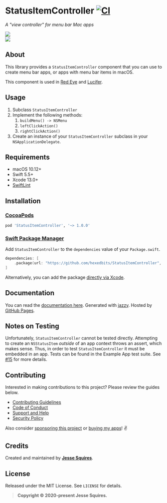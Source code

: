 # StatusItemController  [![CI](https://github.com/hexedbits/StatusItemController/workflows/CI/badge.svg)](https://github.com/hexedbits/StatusItemController/actions)

*A "view controller" for menu bar Mac apps*

[![](https://img.shields.io/endpoint?url=https%3A%2F%2Fswiftpackageindex.com%2Fapi%2Fpackages%2Fhexedbits%2FStatusItemController%2Fbadge%3Ftype%3Dswift-versions)](https://swiftpackageindex.com/hexedbits/StatusItemController) <br> [![](https://img.shields.io/endpoint?url=https%3A%2F%2Fswiftpackageindex.com%2Fapi%2Fpackages%2Fhexedbits%2FStatusItemController%2Fbadge%3Ftype%3Dplatforms)](https://swiftpackageindex.com/hexedbits/StatusItemController)

## About

This library provides a `StatusItemController` component that you can use to create menu bar apps, or apps with menu bar items in macOS.

This component is used in [Red Eye](https://www.hexedbits.com/redeye/) and [Lucifer](https://www.hexedbits.com/lucifer/).

## Usage

1. Subclass `StatusItemController`
1. Implement the following methods:
    1. `buildMenu() -> NSMenu`
    1. `leftClickAction()`
    1. `rightClickAction()`
1. Create an instance of your `StatusItemController` subclass in your `NSApplicationDelegate`.

## Requirements

- macOS 10.12+
- Swift 5.5+
- Xcode 13.0+
- [SwiftLint](https://github.com/realm/SwiftLint)

## Installation

### [CocoaPods](http://cocoapods.org)

````ruby
pod 'StatusItemController', '~> 1.0.0'
````

### [Swift Package Manager](https://swift.org/package-manager/)

Add `StatusItemController` to the `dependencies` value of your `Package.swift`.

```swift
dependencies: [
    .package(url: "https://github.com/hexedbits/StatusItemController", from: "1.0.0")
]
```

Alternatively, you can add the package [directly via Xcode](https://developer.apple.com/documentation/xcode/adding_package_dependencies_to_your_app).

## Documentation

You can read the [documentation here](https://hexedbits.github.io/StatusItemController). Generated with [jazzy](https://github.com/realm/jazzy). Hosted by [GitHub Pages](https://pages.github.com).

## Notes on Testing

Unfortunately, `StatusItemController` cannot be tested directly. Attempting to create an `NSStatusItem` _outside_ of an app context throws an assert, which makes sense. Thus, in order to test `StatusItemController` it must be embedded in an app. Tests can be found in the Example App test suite. See [#15](https://github.com/hexedbits/StatusItemController/issues/15) for more details.

## Contributing

Interested in making contributions to this project? Please review the guides below.

- [Contributing Guidelines](https://github.com/hexedbits/.github/blob/main/CONTRIBUTING.md)
- [Code of Conduct](https://github.com/hexedbits/.github/blob/main/CODE_OF_CONDUCT.md)
- [Support and Help](https://github.com/hexedbits/.github/blob/main/SUPPORT.md)
- [Security Policy](https://github.com/hexedbits/.github/blob/main/SECURITY.md)

Also consider [sponsoring this project](https://github.com/sponsors/jessesquires) or [buying my apps](https://www.hexedbits.com)! ✌️

## Credits

Created and maintained by [**Jesse Squires**](https://www.jessesquires.com).

## License

Released under the MIT License. See `LICENSE` for details.

> **Copyright &copy; 2020-present Jesse Squires.**
